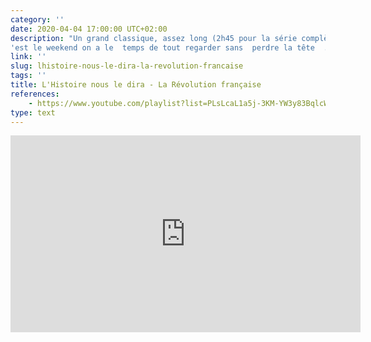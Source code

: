 ```yaml
---
category: ''
date: 2020-04-04 17:00:00 UTC+02:00
description: "Un grand classique, assez long (2h45 pour la série complète, mais partagée en shots de 10min) mais c
'est le weekend on a le  temps de tout regarder sans  perdre la tête  ... "
link: ''
slug: lhistoire-nous-le-dira-la-revolution-francaise
tags: ''
title: L'Histoire nous le dira - La Révolution française
references:
    - https://www.youtube.com/playlist?list=PLsLcaL1a5j-3KM-YW3y83BqlcWnp9GOar
type: text
---
```


<iframe width="560" height="315" src="https://www.youtube-nocookie.com/embed/videoseries?list=PLsLcaL1a5j-3KM-YW3y83BqlcWnp9GOar" frameborder="0" allow="accelerometer; autoplay; encrypted-media; gyroscope; picture-in-picture" allowfullscreen></iframe>